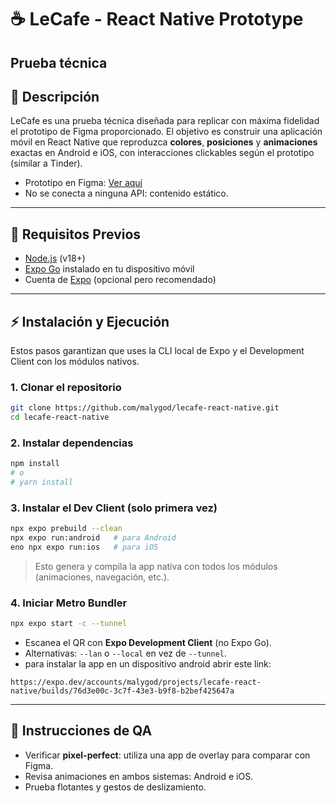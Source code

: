 # ☕ LeCafe - React Native Prototype

Prueba técnica
---

## 🎯 Descripción

LeCafe es una prueba técnica diseñada para replicar con máxima fidelidad el prototipo de Figma proporcionado. El objetivo es construir una aplicación móvil en React Native que reproduzca **colores**, **posiciones** y **animaciones** exactas en Android e iOS, con interacciones clickables según el prototipo (similar a Tinder).

* Prototipo en Figma: [Ver aquí](https://www.figma.com/proto/VvIhHkdGfLYjEkU5y7s5CJ/Mobile-Test-App?node-id=1240-213&t=2In4vS3XEw8E8v5b-0)
* No se conecta a ninguna API: contenido estático.

---

## 🚀 Requisitos Previos

- [Node.js](https://nodejs.org) (v18+)
- [Expo Go](https://expo.dev/client) instalado en tu dispositivo móvil
- Cuenta de [Expo](https://expo.dev/signup) (opcional pero recomendado)

---

## ⚡ Instalación y Ejecución

Estos pasos garantizan que uses la CLI local de Expo y el Development Client con los módulos nativos.

### 1. Clonar el repositorio

```bash
git clone https://github.com/malygod/lecafe-react-native.git
cd lecafe-react-native
```

### 2. Instalar dependencias

```bash
npm install
# o
# yarn install
```

### 3. Instalar el Dev Client (solo primera vez)

```bash
npx expo prebuild --clean
npx expo run:android   # para Android
eno npx expo run:ios   # para iOS
```

> Esto genera y compila la app nativa con todos los módulos (animaciones, navegación, etc.).

### 4. Iniciar Metro Bundler

```bash
npx expo start -c --tunnel
```

* Escanea el QR con **Expo Development Client** (no Expo Go).
* Alternativas: `--lan` o `--local` en vez de `--tunnel`.
* para instalar la app en un dispositivo android abrir este link:
```
https://expo.dev/accounts/malygod/projects/lecafe-react-native/builds/76d3e00c-3c7f-43e3-b9f8-b2bef425647a
```
---

## 📘 Instrucciones de QA

* Verificar **pixel-perfect**: utiliza una app de overlay para comparar con Figma.
* Revisa animaciones en ambos sistemas: Android e iOS.
* Prueba flotantes y gestos de deslizamiento.

